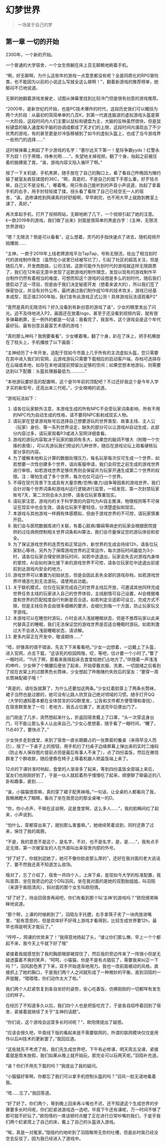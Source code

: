 # 幻梦世界
> 一场属于自己的梦

## 第一章 一切的开始

2300年，一个新的开始。

一个普通的大学宿舍，一个女生侧躺在床上百无聊赖地刷着手机。

“啊，好无聊啊，为什么这些年的游戏一点意思都没有呢？全是同质化的RPG冒险类，也不能因为以前的小说这么写就全这么做啊！”，翻着新游戏的推荐榜单，她郁闷不已地说道。

无聊的她翻着游戏发展史，试图从弹幕里找到比较冷门但是很有创意的游戏推荐。

“2000年，是新世纪的开始，也是PC技术爆炸的时代，这段历史我们可以概括为两个大阶段：从最初的简简单单的几百K，到第一代直连脑波的虚拟游戏头盔是第一大阶段，这段时间内人们主要以鼠标和键盘为主，大脑的反映虽然很快，但是鼠标键盘的输入速度和手脑的协调成都成了天才们的上限，这段时间内涌现出了不少优秀的游戏，有的甚至更是炒冷饭移植到了如今的虚拟头盔上，也成了当今游戏界一些热门的选择……”

这时候弹幕上刷起了不少游戏的名字：“塞尔达天下第一！星际争霸yyds！红警永不为奴！行于黑暗，侍奉光明……”，失望地关掉视频，翻了个身，抬起之前被压着的胳膊晃了晃，“诶，游戏内容又陷入循环了啊。”

按了一下关机键，手机黑屏，随手放在了自己的胸口上，看了看自己昨晚因为赌约输了被室友疯狂揉搓的36C，“啊，真是的，不是自己的就下手那么重，好歹轻点嘛，自己又不是没有。”，嘟着嘴，用只有自己能听到的声音小声说道，抬起了拿着手机的右手，用手肘轻轻揉了揉，扭头看了看除了自己已经空无一人的宿舍，“诶，选修课抢到网课真的好舒服啊，早早刷完，也不用大早上就跑到教室上课了，真好。”

再次拿起手机，打开了视频网站，无聊地刷了几下，一个视频引起了她的注意。《一款2019年的游戏，我们做了出来》封面是很简单的黑底白字：《主神，无限流世界游戏》

“嗯？无限流？倒是可以看看”，这么想着，灵巧的手指快速点了进去，随机视频开始播放……

“主神，一款于2019年上线老牌游戏平台TapTap，号称无限流，给出了相当划时代的游戏制作理念（虽然在小说里已经被写烂了），引起了社区的超高关注，但是随后几年，开发商跑路，公司注销，这款可能作为划时代的游戏就这样无限跳票了，我们在12年前无意中发现了这款游戏的制作理念，发现以现有的游戏制作平台制作仍然有着相当的难度，可想而知这个游戏的设想是多么的划时代，随后我们便启动了这一项目，但是由于我们决定秘密开发（想着来波大的），所以我们签了保密协议，并没有对外公布，最终通过我们制作组10年的技术攻关，游戏已经基本成型，现正值2300年始，我们宣布此游戏正式公测！具体游戏玩法请观看P2”

“竟然是真的无限流吗？好久没看到有新创意的游戏了诶”，少女的眼里发出了闪光。迫不及待地进入P2，画面还在放着logo，甚至于还没看到视频内容，就有很多弹幕刷屏，无一例外的都是一句话：我看完了，我宣布，这个游戏会是这个年代最好玩、最有创意且最富艺术感的游戏！

“真的那么神吗？我倒要看看”，少女嘟着嘴，翻了个身，趴在了床上，把手机横放在了枕头上，手机播放了以下画面：

“主神经历了十年开发，适配于现如今市面上几乎所有的主流虚拟头盔，您只需要在其中进入我们的官网，云游戏游玩只需要下载相应的启动客户端，存档可选择存在云端或本地，如存在本地请提前预留出足够的空间；如果您想本地游玩，则需要达到以下配置：头盔处理器最低为…………”

“本地游玩要好高的配置啊，这个是10年前的顶配吧？不过还好我这个是今年入学才买的新型号，还高出来三代呢。”，少女喃喃的说道。

“游戏玩法如下：

1. 请各位玩家额外注意，本游戏生成的所有NPC不会受玩家词条影响，所有不用的NPC均为自动生成的性格，请不要将NPC影射成现实人物。
2. 请玩家在登录游戏账号后选择自己想要游玩的世界类型、故事主线、主人公（玩家）身份、等一系列世界设定，缺失的部分可以让游戏AI自动生成，此部分内容过多，请玩家观看P3或进入官网详细查看。
3. 游戏的游玩内容取决于玩家的脑洞有多大，如果您的脑洞不够大（附赠一个欠揍的表情），可以先游玩我们预设的几种世界，随后在游戏论坛上观看硬核玩家分享的内容。
4. 为了缓解本地和云计算的数据处理压力，每名玩家每次仅可生成一个世界，如若想要一次性创建多个世界，请向客服申请，我们会将您之前生成的游戏世界进行审核，如若游戏世界足够优秀则会保留并为玩家开通生成第二个世界的权限。注：哪怕生成了多个世界，每次也仅可运行一个世界。
5. 不得在现代背景下生成具有大量宗教/恐怖/暴力/战争等因素的游戏世界，我们会针对每个世界词条和游戏AI运行逻辑进行监管，一经发现，第一次封禁玩家账号7天，第二次则会永久封停，请各位玩家尊重现实。
6. 请玩家注意，游戏内的关于科学类的内容均为AI自主推演，物理规则等不可保证在现实中也会生效，请各位玩家不要轻信，分清楚虚拟和现实。
7. 本游戏与其他游戏一样拥有体感模拟，但由于游戏世界的不可控，请玩家慎重开启。
8. 我们会与医院数据库进行关联，有着心脏病/癫痫等病史的玩家会根据医院提供的过往病例控制相关世界词条和AI算法，我们会尽量保证您的游玩体验和安全。
9. 为了保证游戏世界的连贯性和正常运作，新世界的生成会持续12h，请各位玩家耐心等待，另外为了保障游戏世界的正常运作，每次游玩时间最低为3小时，请各位玩家合理安排游玩时间，如若中途退出，玩家会失去对游戏内身体的掌控，AI会如何演化接下来的游戏世界不可控，请各位玩家在中途退出前提前到达游戏内安全的地方。
10. 游戏世界可以重置为初始状态，但是会因此丢失全部的游戏存档，如若游戏世界环境恶化到无法游玩，请使用此功能。
11. 关于联机模式，仅仅在玩家完成自己的世界主线后开放，可邀请其他同样完成世界任务主线的玩家进入自己的世界体验，主线剧情可自己设置，AI会根据难度和世界的匹配程度自行判断是否合适，如若判定合适即可设立，完成方式不限，但是主线任务会由很多细微的要求，会细化到每一个方面，防止玩家玩文字游戏。
12. 本游戏可以在睡觉时游玩，介时会进入浅层睡眠状态，但是不推荐玩家以此来代替真正的睡眠，我们无法保证您的游戏世界是否适合睡眠时游玩，如若刺激过大不会进入浅层睡眠状态，请谅解。
12. 更多内容正在开发中，敬请期待……”

“唔，好像真的很不错诶，先去下下来看看吧。”少女一边想着，一边戴上了头盔，进入官网，点击下载，“这该死的校园网哦，哎，等吧，估计要一个小时了。”瞥了一眼时间，“11点了啊，那看来我得起床去食堂给她们占地方了。”伴随着一声浅浅的呻吟，少女伸了个懒腰后便坐了起来，开始穿戴衣服、洗漱，一切就绪之后看到了挂在衣架上的过膝黑色长筒袜，少女想起了昨晚赌约失败后的室友：“要穿一周长筒袜配裙子哦！”

“真是的，请吃饭就算了，为什么还要加这两条。”少女红着脸穿上了两条长筒袜，裙子当然也是过膝的，她可没有让路人欣赏自己绝对领域的习惯。随手打开QQ（大学的通知基本都在全体禁言的QQ群里发，公告和文件都方便管理和查找），在宿舍群里发了一句：老地方，我去占位置了。发送完毕后便出门了。

出门刚走了几步，突然想起来什么，折返回宿舍戴上了口罩，“头一次穿这身出门，可不能让那么多人认出来自己。”少女心里想着，随手看了一眼时间，“糟了，11点40了，要快点了。”

少女快步走到食堂，来到了宿舍一直长期霸占的一张靠窗的餐桌（来得早没人而已），按了一下桌子上的按钮，用手机扫了扫桌子边缘屏幕上弹出来的实时二维码（防止有人保存图片提前点但是最后有事人不来了），点了四份盖饭，然后在微信群发了个群收款，随后便靠在椅子上等着机器人把盖饭端上来了。

12点的下课铃准时响起，食堂的人渐渐多了起来，等到四份盖饭全部端上来后，室友们也刚刚好到了，于是一伙人就趁着热乎慢慢吃了起来，顺便聊了聊最近的八卦和趣事，直到……

“诶，小猫猫很乖嘛，真的穿了裙子配黑袜哦。”一句话，让全桌的人都看向了我，我略微瞪大了眼睛，看向了坐在我旁边的那全桌唯一的D。

“你，你小点声，干嘛在这说啊，这是食堂啊，这么多人……”，我的脸瞬间红了起来，小声说到。

“怕什么，穿都穿出来了，就别那么害羞嘛。”，她继续笑着说到，同时还靠了过来，保住了我的肩膀。

“不是，我的意思不是这个，是名字，不对，也不是名字，是，是……”，我有点手足无措，第一次被室友的人在外面叫出来宿舍内部的外号。

“好了好了，你就别逗她了，她可不像你脸皮那么厚的”，还好在我对面的老大说话了，要不然我还真不知道怎么收场。

哦对了，忘了介绍了，宿舍一共四个人，上床下桌，是现如今大学的标准配置，我叫苗霏，坐在我旁边的这个D叫羽风，坐在我对面的是她的双胞胎姐姐，叫羽陌（来源于紫陌清风），斜对面的那个女生叫欧阳倩。

“好了好了，待会回宿舍再闹吧，你们有看到那个叫‘主神’的游戏吗？”欧阳倩笑眯眯地说道。

“那个啊，上课的时候刷到了”，羽陌左手托腮，右手拿筷子夹了一块肉放进嘴里，“挺有意思的，但是具体好不好得上游戏才看得到，比较生成世界要12h，最早也得是明天才能玩了。”

“哼哼~，网课的优势来了！”我得意地扬起了头，“谁让你们那么懒，早上一个个都起不来，我今天上午就下好了哦”

紧接着我就感觉到了我的胸部根部被捏住了，然后我的旁边传来了一阵很小但是无疑透露着不爽的笑声，“呵呵，小猫猫，你是不是有点猖狂了，需要我来纠正一下吗？”，羽风脸色黑了下来，双手开始逐渐地用力。我也一改前面被动的风格，直接抓上了她的胸口，于是我们两个人之间就形成了一种微妙的平衡，直到羽陌的一声提醒，“喂喂喂，你们动作太大了啦。”

我们两个人赶紧恢复到各自坐好的姿势，安心吃着饭，仿佛刚刚的一切都咩有发生过的样子。

在经历了不知道多久以后，我们四个人也是把饭吃完了，于是各自招呼着回到了宿舍，紧接着就继续了关于“主神的话题”。

“你们说，这个游戏会运营多长时间呢？”，欧阳倩提出了疑惑。

“应该会很久吧，毕竟线下版的看起来是不需要联网的，所谓的联网模块仅仅是用作以后AI技术的更新罢了。”我回应道。

“这些就先不考虑了啦，我们先生成世界吧，下午有必修课，明天周五没课，紧接着就是周末放假，我们如果从晚上就开始玩，那完全可以玩两天呢。”羽陌补充道。

“诶？你们不用先下载的吗？”我提出了我的疑问。

“小猫猫好笨啊，你都忘了我们可以拿手机控制头盔的吗？”羽风一脸无语地看着我。

“唔……忘了。”我回答道。

“好了好了。你们两个，等到晚上回来再斗嘴也不迟，还不知道这个生成世界的步骤要多长时间呢，你们赶紧进游戏选一选吧，毕竟下午还有课呢，万一时间不够了那可就不好玩了。”欧阳倩的一席话顿时点醒了正在进行日常吵嘴的我们，于是乎我们两个赶紧爬上了自己的床，戴上了自己的头盔进入游戏。

“唉，真是一对冤家。”隐隐约约地听到了羽陌略带无奈的吐槽，但是此时我已经没空去反驳了，因为我已经进入了游戏中。

